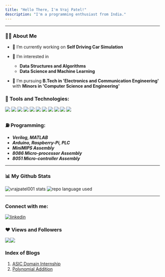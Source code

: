 ```yaml
---
title: "Hello There, I'm Vraj Patel!"
description: "I'm a programming enthusiast from India."
---
```


---
### 🙋‍♂️ About Me

- 🔭 I’m currently working on **Self Driving Car Simulation**

- 👀 I’m interested in
    * **Data Structures and Algorithms**
    * **Data Science and Machine Learning**

- 🌱 I’m pursuing **B.Tech in 'Electronics and Communication Engineering'** with **Minors in 'Computer Science and Engineering'**

### 🚀 Tools and Technologies:

![](https://img.shields.io/badge/OS-Windows-informational?style=flat&logo=windows&logoColor=white&color=2bbc8a) ![](https://img.shields.io/badge/OS-Linux-informational?style=flat&logo=linux&logoColor=white&color=2bbc8a) ![](https://img.shields.io/badge/Visual-Studio-code?style=flat&logo=visual%20studio%20code&logoColor=white&color=2bbc8a) ![](https://img.shields.io/badge/Code-Python-informational?style=flat&logo=python&logoColor=white&color=2bbc8a) ![](https://img.shields.io/badge/Code-C++-informational?style=flat&logo=Cplusplus&logoColor=white&color=2bbc8a) ![](https://img.shields.io/badge/Code-HTML5-informational?style=flat&logo=html5&logoColor=white&color=2bbc8a) ![](https://img.shields.io/badge/Code-CSS3-informational?style=flat&logo=css3&logoColor=white&color=2bbc8a) ![](https://img.shields.io/badge/Code-Javascript-informational?style=flat&logo=javascript&logoColor=white&color=2bbc8a) ![](https://img.shields.io/badge/VCS-Git-informational?style=flat&logo=git&logoColor=white&color=2bbc8a) ![](https://img.shields.io/badge/Shell-Bash-informational?style=flat&logo=gnu-bash&logoColor=white&color=2bbc8a) ![](https://img.shields.io/badge/Cloud-Google_Cloud_Platform-informational?style=flat&logo=google-cloud&logoColor=white&color=2bbc8a)

<!-- ![arduino](https://img.icons8.com/fluency/48/000000/arduino.png)![matlab](https://img.icons8.com/fluency/48/000000/matlab.png) -->

### ⛽ Programming:
* ***Verilog, MATLAB***
* ***Arduino, Raspberry-Pi, PLC***
* ***MiniMIPS Assembly***
* ***8086 Micro-processor Assembly***
* ***8051 Micro-controller Assembly***

---
### 📊 My Github Stats
![vrajpatel001 stats](https://github-readme-stats.vercel.app/api?username=vrajpatel001&hide=contribs,issues,prs&show_icons=true&count_private=true&theme=react&hide_border=true&bg_color=0D1117)
![repo language used](https://github-readme-stats.vercel.app/api/top-langs/?username=vrajpatel001&langs_count=8&count_private=true&layout=compact&theme=react&hide_border=true&bg_color=0D1117)

---

### Connect with me:
[![linkedin](https://img.icons8.com/color/48/000000/linkedin.png)](https://www.linkedin.com/in/vraj-patel-5170a6208)

### ❤ Views and Followers
![](https://komarev.com/ghpvc/?username=vrajpatel001)![](https://img.shields.io/github/followers/vrajpatel001?label=Followers&style=social)

### Index of Blogs

1. [ASIC Domain Internship](./ASIC_Intern/Intern_ASIC.md)
2. [Polynomial Addition](./Practise_DSA_CP/Polynomial_Addition.md)